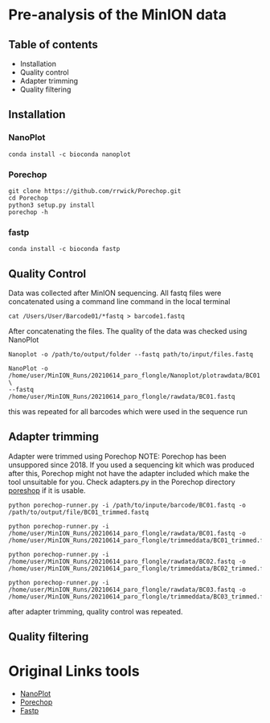 # Pre-analysis of the MinION data
## Table of contents 
* Installation 
* Quality control
* Adapter trimming 
* Quality filtering


## Installation 

### NanoPlot 
```
conda install -c bioconda nanoplot
```

### Porechop 
```
git clone https://github.com/rrwick/Porechop.git
cd Porechop
python3 setup.py install
porechop -h
```

### fastp 
```
conda install -c bioconda fastp
```

## Quality Control

Data was collected after MinION sequencing. 
All fastq files were concatenated using a command line command in the local terminal

```
cat /Users/User/Barcode01/*fastq > barcode1.fastq
```

After concatenating the files. The quality of the data was checked using NanoPlot
```
Nanoplot -o /path/to/output/folder --fastq path/to/input/files.fastq

NanoPlot -o /home/user/MinION_Runs/20210614_paro_flongle/Nanoplot/plotrawdata/BC01 \
--fastq /home/user/MinION_Runs/20210614_paro_flongle/rawdata/BC01.fastq
```
this was repeated for all barcodes which were used in the sequence run

## Adapter trimming 
Adapter were trimmed using Porechop 
NOTE: Porechop has been unsuppored since 2018. If you used a sequencing kit which was produced after this, Porechop might not have the adapter included which make the tool unsuitable for you. Check adapters.py in the Porechop directory [poreshop](https://github.com/rrwick/Porechop#known-adapters) if it is usable. 

``` 
python porechop-runner.py -i /path/to/inpute/barcode/BC01.fastq -o /path/to/output/file/BC01_trimmed.fastq

python porechop-runner.py -i /home/user/MinION_Runs/20210614_paro_flongle/rawdata/BC01.fastq -o /home/user/MinION_Runs/20210614_paro_flongle/trimmeddata/BC01_trimmed.fastq

python porechop-runner.py -i /home/user/MinION_Runs/20210614_paro_flongle/rawdata/BC02.fastq -o /home/user/MinION_Runs/20210614_paro_flongle/trimmeddata/BC02_trimmed.fastq

python porechop-runner.py -i /home/user/MinION_Runs/20210614_paro_flongle/rawdata/BC03.fastq -o /home/user/MinION_Runs/20210614_paro_flongle/trimmeddata/BC03_trimmed.fastq
```

after adapter trimming, quality control was repeated.

## Quality filtering 


# Original Links tools 
* [NanoPlot](https://github.com/wdecoster/NanoPlot) 
* [Porechop](https://github.com/rrwick/Porechop)
* [Fastp](https://github.com/OpenGene/fastp)
